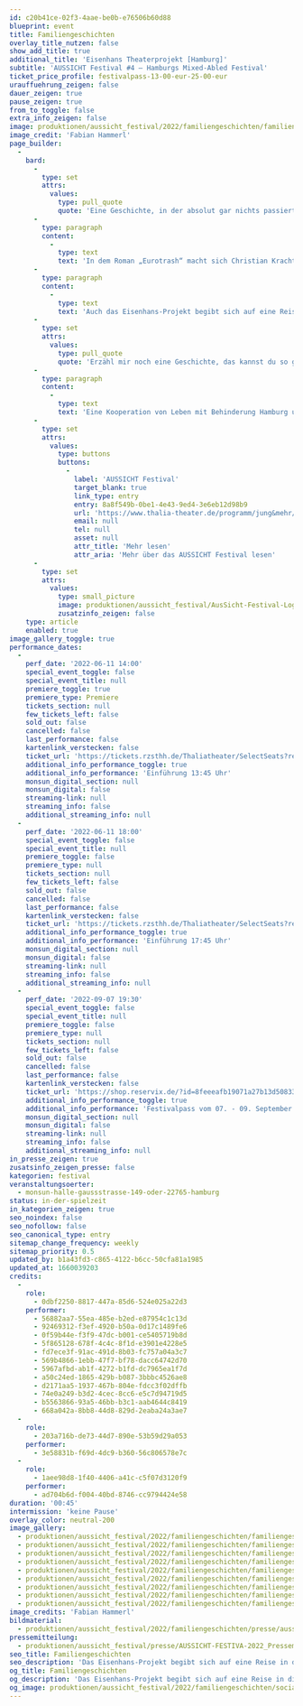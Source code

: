 ```yaml
---
id: c20b41ce-02f3-4aae-be0b-e76506b60d88
blueprint: event
title: Familiengeschichten
overlay_title_nutzen: false
show_add_title: true
additional_title: 'Eisenhans Theaterprojekt [Hamburg]'
subtitle: 'AUSSICHT Festival #4 – Hamburgs Mixed-Abled Festival'
ticket_price_profile: festivalpass-13-00-eur-25-00-eur
urauffuehrung_zeigen: false
dauer_zeigen: true
pause_zeigen: true
from_to_toggle: false
extra_info_zeigen: false
image: produktionen/aussicht_festival/2022/familiengeschichten/familiengeschichten_eisenhans_08_c_fabian_hammerl.jpg
image_credit: 'Fabian Hammerl'
page_builder:
  -
    bard:
      -
        type: set
        attrs:
          values:
            type: pull_quote
            quote: 'Eine Geschichte, in der absolut gar nichts passiert, außer dass sich eine alte Frau ab und zu mit ihrem Sohn streitet. Nicht ganz.'
      -
        type: paragraph
        content:
          -
            type: text
            text: 'In dem Roman „Eurotrash“ macht sich Christian Kracht auf eine Reise in die Vergangenheit und in die Abgründe seiner eigenen Familiengeschichte. In „Herkunft“ beschreibt Saša Stanišić das Verhältnis zu seiner Großmutter und beleuchtet die Migrationserfahrungen in der Familie.'
      -
        type: paragraph
        content:
          -
            type: text
            text: 'Auch das Eisenhans-Projekt begibt sich auf eine Reise in die Vergangenheit und inszeniert seine eigene Biografien. Orte und Menschen, sowie Entdeckungen rufen Kindheitserinnerungen wach und schauen ins Innere des eigenen Ichs.'
      -
        type: set
        attrs:
          values:
            type: pull_quote
            quote: 'Erzähl mir noch eine Geschichte, das kannst du so gut.'
      -
        type: paragraph
        content:
          -
            type: text
            text: 'Eine Kooperation von Leben mit Behinderung Hamburg und Thalia Treffpunkt.'
      -
        type: set
        attrs:
          values:
            type: buttons
            buttons:
              -
                label: 'AUSSICHT Festival'
                target_blank: true
                link_type: entry
                entry: 8a8f549b-0be1-4e43-9ed4-3e6eb12d98b9
                url: 'https://www.thalia-theater.de/programm/jung&mehr/festivals/grenzgaenge/grenzgaenge-2022/'
                email: null
                tel: null
                asset: null
                attr_title: 'Mehr lesen'
                attr_aria: 'Mehr über das AUSSICHT Festival lesen'
      -
        type: set
        attrs:
          values:
            type: small_picture
            image: produktionen/aussicht_festival/AusSicht-Festival-Logo-Rechteck.jpg
            zusatzinfo_zeigen: false
    type: article
    enabled: true
image_gallery_toggle: true
performance_dates:
  -
    perf_date: '2022-06-11 14:00'
    special_event_toggle: false
    special_event_title: null
    premiere_toggle: true
    premiere_type: Premiere
    tickets_section: null
    few_tickets_left: false
    sold_out: false
    cancelled: false
    last_performance: false
    kartenlink_verstecken: false
    ticket_url: 'https://tickets.rzsthh.de/Thaliatheater/SelectSeats?ret=1&e=11984&lang=de&play=familiengeschichten-2022&cookies=2'
    additional_info_performance_toggle: true
    additional_info_performance: 'Einführung 13:45 Uhr'
    monsun_digital_section: null
    monsun_digital: false
    streaming-link: null
    streaming_info: false
    additional_streaming_info: null
  -
    perf_date: '2022-06-11 18:00'
    special_event_toggle: false
    special_event_title: null
    premiere_toggle: false
    premiere_type: null
    tickets_section: null
    few_tickets_left: false
    sold_out: false
    cancelled: false
    last_performance: false
    kartenlink_verstecken: false
    ticket_url: 'https://tickets.rzsthh.de/Thaliatheater/SelectSeats?ret=1&e=11983&lang=de&play=familiengeschichten-2022&cookies=2'
    additional_info_performance_toggle: true
    additional_info_performance: 'Einführung 17:45 Uhr'
    monsun_digital_section: null
    monsun_digital: false
    streaming-link: null
    streaming_info: false
    additional_streaming_info: null
  -
    perf_date: '2022-09-07 19:30'
    special_event_toggle: false
    special_event_title: null
    premiere_toggle: false
    premiere_type: null
    tickets_section: null
    few_tickets_left: false
    sold_out: false
    cancelled: false
    last_performance: false
    kartenlink_verstecken: false
    ticket_url: 'https://shop.reservix.de/?id=8feeeafb19071a27b13d5083379d95183e9ab490f2f135faf80b2fecfc1ba00f2aba7ad8945f4a4292549eb86feddc1b&vID=7337&eventGrpID=411433&eventID=1972125'
    additional_info_performance_toggle: true
    additional_info_performance: 'Festivalpass vom 07. - 09. September 2022'
    monsun_digital_section: null
    monsun_digital: false
    streaming-link: null
    streaming_info: false
    additional_streaming_info: null
in_presse_zeigen: true
zusatsinfo_zeigen_presse: false
kategorien: festival
veranstaltungsoerter:
  - monsun-halle-gaussstrasse-149-oder-22765-hamburg
status: in-der-spielzeit
in_kategorien_zeigen: true
seo_noindex: false
seo_nofollow: false
seo_canonical_type: entry
sitemap_change_frequency: weekly
sitemap_priority: 0.5
updated_by: b1a43fd3-c865-4122-b6cc-50cfa81a1985
updated_at: 1660039203
credits:
  -
    role:
      - 0dbf2250-8817-447a-85d6-524e025a22d3
    performer:
      - 56882aa7-55ea-485e-b2ed-e87954c1c13d
      - 92469312-f3ef-4920-b50a-0d17c1489fe6
      - 0f59b44e-f3f9-47dc-b001-ce5405719b8d
      - 5f865128-678f-4c4c-8f1d-e3901e4228e5
      - fd7ece3f-91ac-491d-8b03-fc757a04a3c7
      - 569b4866-1ebb-47f7-bf78-dacc64742d70
      - 5967afbd-ab1f-4272-b1fd-dc7965ea1f7d
      - a50c24ed-1865-429b-b087-3bbbc4526ae8
      - d2171aa5-1937-467b-804e-fdcc3f02dffb
      - 74e0a249-b3d2-4cec-8cc6-e5c7d94719d5
      - b5563866-93a5-46bb-b3c1-aab4644c8419
      - 668a042a-8bb8-44d8-829d-2eaba24a3ae7
  -
    role:
      - 203a716b-de73-44d7-890e-53b59d29a053
    performer:
      - 3e58831b-f69d-4dc9-b360-56c806578e7c
  -
    role:
      - 1aee98d8-1f40-4406-a41c-c5f07d3120f9
    performer:
      - ad704b6d-f004-40bd-8746-cc9794424e58
duration: '00:45'
intermission: 'keine Pause'
overlay_color: neutral-200
image_gallery:
  - produktionen/aussicht_festival/2022/familiengeschichten/familiengeschichten_eisenhans_02_c_fabian_hammerl.jpg
  - produktionen/aussicht_festival/2022/familiengeschichten/familiengeschichten_eisenhans_03_c_fabian_hammerl.jpg
  - produktionen/aussicht_festival/2022/familiengeschichten/familiengeschichten_eisenhans_04_c_fabian_hammerl.jpg
  - produktionen/aussicht_festival/2022/familiengeschichten/familiengeschichten_eisenhans_05_c_fabian_hammerl.jpg
  - produktionen/aussicht_festival/2022/familiengeschichten/familiengeschichten_eisenhans_06_c_fabian_hammerl.jpg
  - produktionen/aussicht_festival/2022/familiengeschichten/familiengeschichten_eisenhans_07_c_fabian_hammerl.jpg
  - produktionen/aussicht_festival/2022/familiengeschichten/familiengeschichten_eisenhans_08_c_fabian_hammerl.jpg
  - produktionen/aussicht_festival/2022/familiengeschichten/familiengeschichten_eisenhans_09_c_fabian_hammerl.jpg
  - produktionen/aussicht_festival/2022/familiengeschichten/familiengeschichten_eisenhans_10_c_fabian_hammerl.jpg
image_credits: 'Fabian Hammerl'
bildmaterial:
  - produktionen/aussicht_festival/2022/familiengeschichten/presse/aussicht_festival_familiengeschichten_eisenhans_c_fabian_hammerl_monsun.zip
pressemitteilung:
  - produktionen/aussicht_festival/presse/AUSSICHT-FESTIVA-2022_Pressemitteilung_monsun.theater.pdf
seo_title: Familiengeschichten
seo_description: 'Das Eisenhans-Projekt begibt sich auf eine Reise in die Vergangenheit und inszeniert seine eigene Biografien mit einem Blick ins Innere eigene Ichs.'
og_title: Familiengeschichten
og_description: 'Das Eisenhans-Projekt begibt sich auf eine Reise in die Vergangenheit und inszeniert seine eigene Biografien mit einem Blick ins Innere eigene Ichs.'
og_image: produktionen/aussicht_festival/2022/familiengeschichten/social_media_image_familiengeschichten.jpg
---
```

